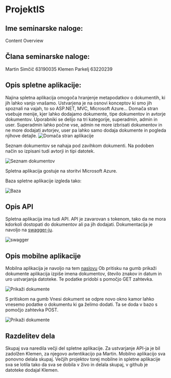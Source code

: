 # ProjektIS

## Ime seminarske naloge:
Content Overview

## Člana seminarske naloge:
Martin Simčič 63190035 
Klemen Parkelj 63220239

## Opis spletne aplikacije:

Najina spletna aplikacija omogoča hranjenje metapodatkov o dokumentih, ki jih lahko vanjo vnašamo. Ustvarjena je na osnovi konceptov ki smo jih spoznali na vajah, to so ASP.NET, MVC, Microsoft Azure... Domača stran vsebuje menije, kjer lahko dodajamo dokumente, tipe dokumentov in avtorje dokumentov. Uporabniki se delijo na tri kategorije, superadmin, admin in user. Superadmin lahko počne vse, admin ne more izbrisati dokumentov in ne more dodajati avtorjev, user pa lahko samo dodaja dokumente in pogleda njihove detajle. 
![Domača stran aplikacije](https://github.com/klemenp950/ProjektIS/blob/main/Images/Spletna%20aplikacija.png)

Seznam dokumentov se nahaja pod zavihkom dokumenti. Na podoben način so izpisani tudi avtorji in tipi datotek.

![Seznam dokumentov](https://github.com/klemenp950/ProjektIS/blob/main/Images/Spletna%20aplikacija%20dokumenti.png)

Spletna aplikacija gostuje na storitvi Microsoft Azure. 

Baza spletne aplikacije izgleda tako:

![Baza](https://github.com/klemenp950/ProjektIS/blob/main/Images/Posnetek%20zaslona%202024-01-16%20223329.png)

## Opis API

Spletna aplikacija ima tudi API. API je zavarovan s tokenom, tako da ne mora kdorkoli dostopati do dokumentov ali pa jih dodajati. Dokumentacija je navoljo na [swagger-ju](https://dokumenti.azurewebsites.net/swagger/index.html). 

![swagger](https://github.com/klemenp950/ProjektIS/blob/main/Images/swagger.png)

## Opis mobilne aplikacije 

Mobilna aplikacija je navoljo na tem [naslovu](https://github.com/klemenp950/AplikacijaIS) Ob pritisku na gumb prikaži dokumente aplikacija izpiše imena dokumentov, število znakov in datum in uro ustvarjanja datoteke. Te podatke pridobi s pomočjo GET zahtevka. 

![Prikaži dokumente](https://github.com/klemenp950/ProjektIS/blob/main/Images/Aplikacija1.jpg)

S pritiskom na gumb Vnesi dokument se odpre novo okno kamor lahko vnesemo podatke o dokumentu ki ga želimo dodati. Ta se doda v bazo s pomočjo zahtevka POST.

![Prikaži dokumente](https://github.com/klemenp950/ProjektIS/blob/main/Images/Aplikacija2.jpg)

## Razdelitev dela
Skupaj sva naredila večji del spletne aplikacije. Za ustvarjanje API-ja je bil zadolžen Klemen, za njegovo avtentikacijo pa Martin. Mobilno aplikacijo sva ponovno delala skupaj. Večjih projektov torej mobilne in spletne aplikacije sva se lotila tako da sva se dobila v živo in delala skupaj, v github je datoteke dodajal Klemen. 
